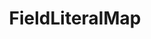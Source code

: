 ---
optionsClassName: FieldLiteralMapOptions
optionsClassFullName: MigrationTools.Tools.FieldLiteralMapOptions
configurationSamples:
- name: defaults
  description: 
  code: >-
    {
      "MigrationTools": {
        "CommonTools": {
          "FieldMappingTool": {
            "FieldMapDefaults": {
              "FieldLiteralMap": []
            }
          }
        }
      }
    }
  sampleFor: MigrationTools.Tools.FieldLiteralMapOptions
- name: Classic
  description: 
  code: >-
    {
      "$type": "FieldLiteralMapOptions",
      "Enabled": false,
      "WorkItemTypeName": null,
      "targetField": null,
      "value": null,
      "ApplyTo": null
    }
  sampleFor: MigrationTools.Tools.FieldLiteralMapOptions
description: missng XML code comments
className: FieldLiteralMap
typeName: FieldMaps
architecture: 
options:
- parameterName: ApplyTo
  type: List
  description: missng XML code comments
  defaultValue: missng XML code comments
- parameterName: Enabled
  type: Boolean
  description: If set to `true` then the Fieldmap will run. Set to `false` and the processor will not run.
  defaultValue: missng XML code comments
- parameterName: targetField
  type: String
  description: missng XML code comments
  defaultValue: missng XML code comments
- parameterName: value
  type: String
  description: missng XML code comments
  defaultValue: missng XML code comments
- parameterName: WorkItemTypeName
  type: String
  description: missng XML code comments
  defaultValue: missng XML code comments
status: missng XML code comments
processingTarget: missng XML code comments
classFile: /src/MigrationTools.Clients.AzureDevops.ObjectModel/Tools/FieldMappingTool/FieldMaps/FieldLiteralMap.cs
optionsClassFile: /src/MigrationTools/Tools/FieldMappingTool/FieldMaps/FieldLiteralMapOptions.cs

redirectFrom:
- /Reference/FieldMaps/FieldLiteralMapOptions/
layout: reference
toc: true
permalink: /Reference/FieldMaps/FieldLiteralMap/
title: FieldLiteralMap
categories:
- FieldMaps
- 
topics:
- topic: notes
  path: /FieldMaps/FieldLiteralMap-notes.md
  exists: false
  markdown: ''
- topic: introduction
  path: /FieldMaps/FieldLiteralMap-introduction.md
  exists: false
  markdown: ''

---